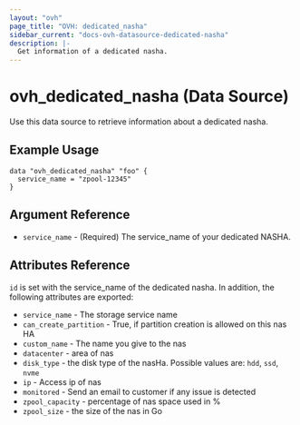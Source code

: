 ```yaml
---
layout: "ovh"
page_title: "OVH: dedicated_nasha"
sidebar_current: "docs-ovh-datasource-dedicated-nasha"
description: |-
  Get information of a dedicated nasha.
---
```


# ovh_dedicated_nasha (Data Source)

Use this data source to retrieve information about a dedicated nasha.

## Example Usage

```hcl
data "ovh_dedicated_nasha" "foo" {
  service_name = "zpool-12345"
}
```

## Argument Reference

* `service_name` - (Required) The service_name of your dedicated NASHA.

## Attributes Reference

`id` is set with the service_name of the dedicated nasha.
In addition, the following attributes are exported:

* `service_name` - The storage service name
* `can_create_partition` - True, if partition creation is allowed on this nas HA
* `custom_name` - The name you give to the nas
* `datacenter` - area of nas
* `disk_type` - the disk type of the nasHa. Possible values are: `hdd`, `ssd`, `nvme`
* `ip` - Access ip of nas
* `monitored` - Send an email to customer if any issue is detected
* `zpool_capacity` - percentage of nas space used in %
* `zpool_size` - the size of the nas in Go